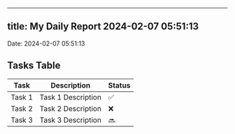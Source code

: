 
---
title: My Daily Report 2024-02-07 05:51:13
---

Date: 2024-02-07 05:51:13

## Tasks Table

| Task | Description | Status |
|------|-------------|--------|
| Task 1 | Task 1 Description | ✅ |
| Task 2 | Task 2 Description | ❌ |
| Task 3 | Task 3 Description | 🔜 |
